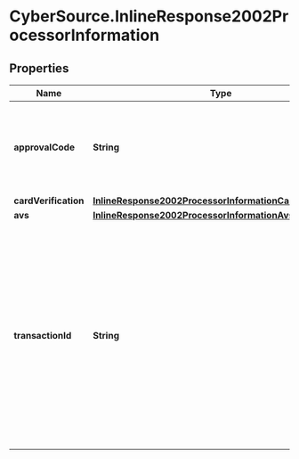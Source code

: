 # CyberSource.InlineResponse2002ProcessorInformation

## Properties
Name | Type | Description | Notes
------------ | ------------- | ------------- | -------------
**approvalCode** | **String** | Authorization code. Returned only when the processor returns this value.  | [optional] 
**cardVerification** | [**InlineResponse2002ProcessorInformationCardVerification**](InlineResponse2002ProcessorInformationCardVerification.md) |  | [optional] 
**avs** | [**InlineResponse2002ProcessorInformationAvs**](InlineResponse2002ProcessorInformationAvs.md) |  | [optional] 
**transactionId** | **String** | Network transaction identifier (TID). You can use this value to identify a specific transaction when you are discussing the transaction with your processor. Not all processors provide this  value.  | [optional] 


